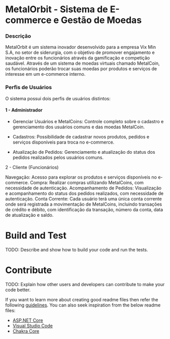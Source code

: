 # MetalOrbit - Sistema de E-commerce e Gestão de Moedas
### Descrição
MetalOrbit é um sistema inovador desenvolvido para a empresa Vix Min S.A, no setor de siderurgia, com o objetivo de promover engajamento e inovação entre os funcionários através da gamificação e competição saudável. Através de um sistema de moedas virtuais chamado MetalCoin, os funcionários poderão trocar suas moedas por produtos e serviços de interesse em um e-commerce interno.
### Perfis de Usuários
O sistema possui dois perfis de usuários distintos:

#### 1 - Administrador
- Gerenciar Usuários e MetalCoins: Controle completo sobre o cadastro e gerenciamento dos usuários comuns e das moedas MetalCoin.

- Cadastros: Possibilidade de cadastrar novos produtos, pedidos e serviços disponíveis para troca no e-commerce.

- Atualização de Pedidos: Gerenciamento e atualização do status dos pedidos realizados pelos usuários comuns.

2 - Cliente (Funcionários)

Navegação: Acesso para explorar os produtos e serviços disponíveis no e-commerce.
Compra: Realizar compras utilizando MetalCoins, com necessidade de autenticação.
Acompanhamento de Pedidos: Visualização e acompanhamento do status dos pedidos realizados, com necessidade de autenticação.
Conta Corrente: Cada usuário terá uma única conta corrente onde será registrada a movimentação de MetalCoins, incluindo transações de crédito e débito, com identificação da transação, número da conta, data de atualização e saldo.

# Build and Test
TODO: Describe and show how to build your code and run the tests. 

# Contribute
TODO: Explain how other users and developers can contribute to make your code better. 

If you want to learn more about creating good readme files then refer the following [guidelines](https://docs.microsoft.com/en-us/azure/devops/repos/git/create-a-readme?view=azure-devops). You can also seek inspiration from the below readme files:
- [ASP.NET Core](https://github.com/aspnet/Home)
- [Visual Studio Code](https://github.com/Microsoft/vscode)
- [Chakra Core](https://github.com/Microsoft/ChakraCore)
